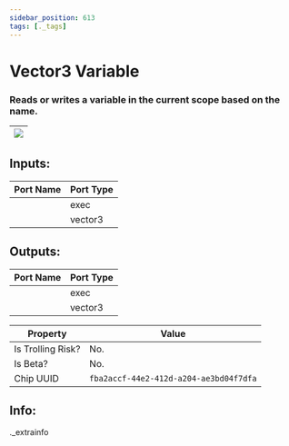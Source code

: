 ```yaml
---
sidebar_position: 613
tags: [._tags]
---
```


# Vector3 Variable


### Reads or writes a variable in the current scope based on the name.

| ![](https://images-ext-2.discordapp.net/external/MPmIaQzlEPmgGWlgi-WxBBXt0Bjv_zWPkg1y1f_sy3s/https/www.recroomcircuits.com/image/circuit/absolute-value?width=206&height=108) |
|-----|

## Inputs:
| Port Name | Port Type |
|-----------|-----------|
|  | exec |
|  | vector3 |

## Outputs:
| Port Name | Port Type |
|-----------|-----------|
|  | exec |
|  | vector3 | 

| Property  | Value |
|-------------------|-----------|
| Is Trolling Risk? | No. |
| Is Beta? | No. |
| Chip UUID | `fba2accf-44e2-412d-a204-ae3bd04f7dfa` |

## Info:
._extrainfo